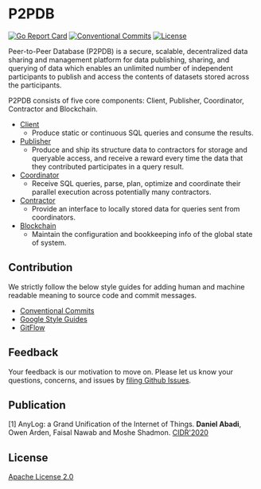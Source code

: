 # P2PDB

[![Go Report Card](https://goreportcard.com/badge/github.com/DSLAM-UMD/P2PDB)](https://goreportcard.com/report/github.com/DSLAM-UMD/P2PDB) [![Conventional Commits](https://img.shields.io/badge/Conventional%20Commits-1.0.0-yellow.svg)](https://conventionalcommits.org)
[![License](https://img.shields.io/badge/license-Apache%202-blue.svg)](LICENSE)


Peer-to-Peer Database (P2PDB) is a secure, scalable, decentralized data sharing and management platform for data publishing, sharing, and querying of data which enables an unlimited number of independent participants to publish and access the contents of datasets stored across the participants.

P2PDB consists of five core components: Client, Publisher, Coordinator, Contractor and Blockchain.

- [Client](/client)
    - Produce static or continuous SQL queries and consume the results.
- [Publisher](/publisher)
    - Produce and ship its structure data to contractors for storage and queryable access, and receive a reward every time the data that they contributed participates in a query result.
- [Coordinator](/coordinator)
    - Receive SQL queries, parse, plan, optimize  and coordinate their parallel execution across potentially many contractors.
- [Contractor](/contractor)
    - Provide an interface to locally stored data for queries sent from coordinators.
- [Blockchain](/blockchain)
    - Maintain the configuration and bookkeeping info of the global state of system.

## Contribution

We strictly follow the below style guides for adding human and machine readable meaning to source code and commit messages.

- [Conventional Commits](https://www.conventionalcommits.org/en/v1.0.0/)
- [Google Style Guides](http://google.github.io/styleguide/)
- [GitFlow](https://datasift.github.io/gitflow/IntroducingGitFlow.html)

## Feedback

Your feedback is our motivation to move on. Please let us know your questions, concerns, and issues by [filing Github Issues](https://github.com/DSLAM-UMD/P2PDB/issues).

## Publication

[1] AnyLog: a Grand Unification of the Internet of Things. **Daniel Abadi**, Owen Arden, Faisal Nawab and Moshe Shadmon. [CIDR'2020](http://cidrdb.org/cidr2020/program.html)

## License

[Apache License 2.0](https://github.com/DSLAM-UMD/P2PDB/blob/master/LICENSE)
